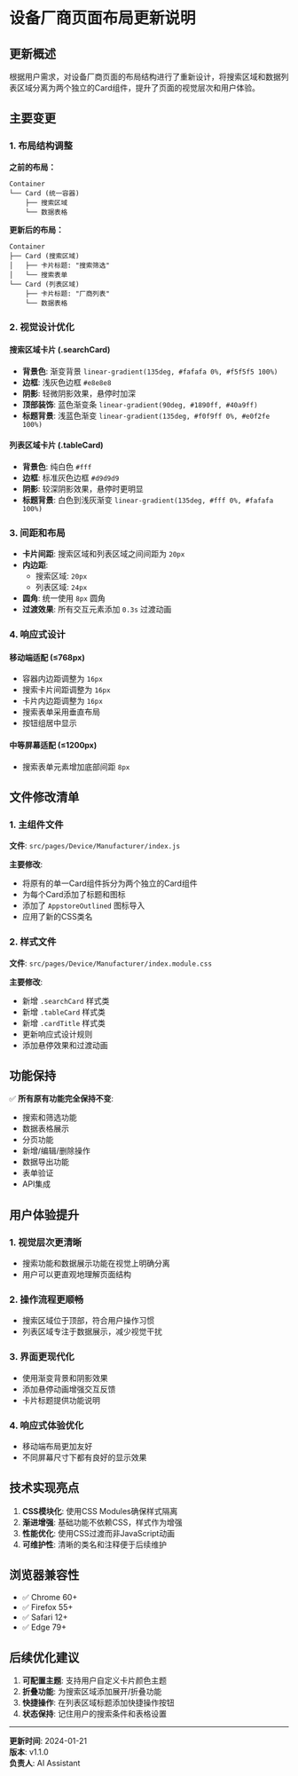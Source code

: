 # 设备厂商页面布局更新说明

## 更新概述

根据用户需求，对设备厂商页面的布局结构进行了重新设计，将搜索区域和数据列表区域分离为两个独立的Card组件，提升了页面的视觉层次和用户体验。

## 主要变更

### 1. 布局结构调整

**之前的布局：**
```
Container
└── Card (统一容器)
    ├── 搜索区域
    └── 数据表格
```

**更新后的布局：**
```
Container
├── Card (搜索区域)
│   ├── 卡片标题: "搜索筛选"
│   └── 搜索表单
└── Card (列表区域)
    ├── 卡片标题: "厂商列表"
    └── 数据表格
```

### 2. 视觉设计优化

#### 搜索区域卡片 (.searchCard)
- **背景色**: 渐变背景 `linear-gradient(135deg, #fafafa 0%, #f5f5f5 100%)`
- **边框**: 浅灰色边框 `#e8e8e8`
- **阴影**: 轻微阴影效果，悬停时加深
- **顶部装饰**: 蓝色渐变条 `linear-gradient(90deg, #1890ff, #40a9ff)`
- **标题背景**: 浅蓝色渐变 `linear-gradient(135deg, #f0f9ff 0%, #e0f2fe 100%)`

#### 列表区域卡片 (.tableCard)
- **背景色**: 纯白色 `#fff`
- **边框**: 标准灰色边框 `#d9d9d9`
- **阴影**: 较深阴影效果，悬停时更明显
- **标题背景**: 白色到浅灰渐变 `linear-gradient(135deg, #fff 0%, #fafafa 100%)`

### 3. 间距和布局

- **卡片间距**: 搜索区域和列表区域之间间距为 `20px`
- **内边距**: 
  - 搜索区域: `20px`
  - 列表区域: `24px`
- **圆角**: 统一使用 `8px` 圆角
- **过渡效果**: 所有交互元素添加 `0.3s` 过渡动画

### 4. 响应式设计

#### 移动端适配 (≤768px)
- 容器内边距调整为 `16px`
- 搜索卡片间距调整为 `16px`
- 卡片内边距调整为 `16px`
- 搜索表单采用垂直布局
- 按钮组居中显示

#### 中等屏幕适配 (≤1200px)
- 搜索表单元素增加底部间距 `8px`

## 文件修改清单

### 1. 主组件文件
**文件**: `src/pages/Device/Manufacturer/index.js`

**主要修改**:
- 将原有的单一Card组件拆分为两个独立的Card组件
- 为每个Card添加了标题和图标
- 添加了 `AppstoreOutlined` 图标导入
- 应用了新的CSS类名

### 2. 样式文件
**文件**: `src/pages/Device/Manufacturer/index.module.css`

**主要修改**:
- 新增 `.searchCard` 样式类
- 新增 `.tableCard` 样式类
- 新增 `.cardTitle` 样式类
- 更新响应式设计规则
- 添加悬停效果和过渡动画

## 功能保持

✅ **所有原有功能完全保持不变**:
- 搜索和筛选功能
- 数据表格展示
- 分页功能
- 新增/编辑/删除操作
- 数据导出功能
- 表单验证
- API集成

## 用户体验提升

### 1. 视觉层次更清晰
- 搜索功能和数据展示功能在视觉上明确分离
- 用户可以更直观地理解页面结构

### 2. 操作流程更顺畅
- 搜索区域位于顶部，符合用户操作习惯
- 列表区域专注于数据展示，减少视觉干扰

### 3. 界面更现代化
- 使用渐变背景和阴影效果
- 添加悬停动画增强交互反馈
- 卡片标题提供功能说明

### 4. 响应式体验优化
- 移动端布局更加友好
- 不同屏幕尺寸下都有良好的显示效果

## 技术实现亮点

1. **CSS模块化**: 使用CSS Modules确保样式隔离
2. **渐进增强**: 基础功能不依赖CSS，样式作为增强
3. **性能优化**: 使用CSS过渡而非JavaScript动画
4. **可维护性**: 清晰的类名和注释便于后续维护

## 浏览器兼容性

- ✅ Chrome 60+
- ✅ Firefox 55+
- ✅ Safari 12+
- ✅ Edge 79+

## 后续优化建议

1. **可配置主题**: 支持用户自定义卡片颜色主题
2. **折叠功能**: 为搜索区域添加展开/折叠功能
3. **快捷操作**: 在列表区域标题添加快捷操作按钮
4. **状态保持**: 记住用户的搜索条件和表格设置

---

**更新时间**: 2024-01-21  
**版本**: v1.1.0  
**负责人**: AI Assistant

